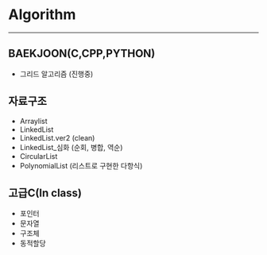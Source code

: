 # Algorithm
---

## BAEKJOON(C,CPP,PYTHON) 
- 그리드 알고리즘 (진행중)

## 자료구조
- Arraylist
- LinkedList
- LinkedList.ver2 (clean)
- LinkedList_심화 (순회, 병합, 역순)
- CircularList
- PolynomialList (리스트로 구현한 다항식)
  
## 고급C(In class)
- 포인터
- 문자열
- 구조체
- 동적할당

